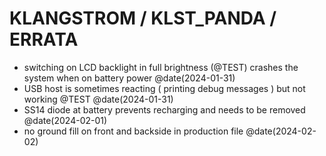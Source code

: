 # KLANGSTROM / KLST_PANDA / ERRATA

- switching on LCD backlight in full brightness (@TEST) crashes the system when on battery power @date(2024-01-31)
- USB host is sometimes reacting ( printing debug messages ) but not working @TEST @date(2024-01-31)
- SS14 diode at battery prevents recharging and needs to be removed @date(2024-02-01)
- no ground fill on front and backside in production file @date(2024-02-02)
